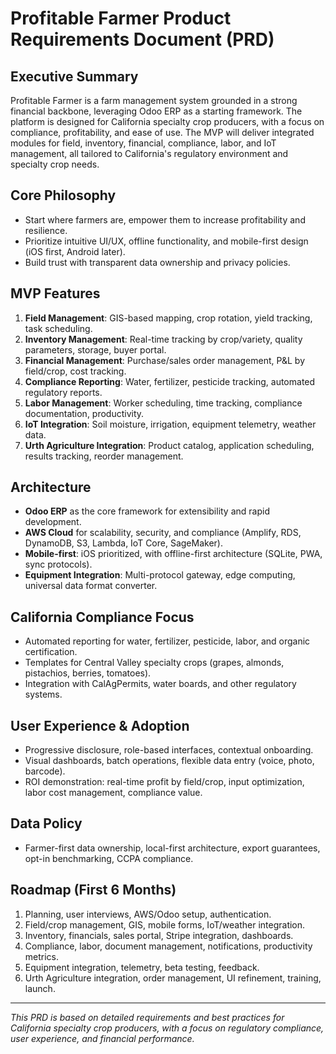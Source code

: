 # Profitable Farmer Product Requirements Document (PRD)

## Executive Summary
Profitable Farmer is a farm management system grounded in a strong financial backbone, leveraging Odoo ERP as a starting framework. The platform is designed for California specialty crop producers, with a focus on compliance, profitability, and ease of use. The MVP will deliver integrated modules for field, inventory, financial, compliance, labor, and IoT management, all tailored to California's regulatory environment and specialty crop needs.

## Core Philosophy
- Start where farmers are, empower them to increase profitability and resilience.
- Prioritize intuitive UI/UX, offline functionality, and mobile-first design (iOS first, Android later).
- Build trust with transparent data ownership and privacy policies.

## MVP Features
1. **Field Management**: GIS-based mapping, crop rotation, yield tracking, task scheduling.
2. **Inventory Management**: Real-time tracking by crop/variety, quality parameters, storage, buyer portal.
3. **Financial Management**: Purchase/sales order management, P&L by field/crop, cost tracking.
4. **Compliance Reporting**: Water, fertilizer, pesticide tracking, automated regulatory reports.
5. **Labor Management**: Worker scheduling, time tracking, compliance documentation, productivity.
6. **IoT Integration**: Soil moisture, irrigation, equipment telemetry, weather data.
7. **Urth Agriculture Integration**: Product catalog, application scheduling, results tracking, reorder management.

## Architecture
- **Odoo ERP** as the core framework for extensibility and rapid development.
- **AWS Cloud** for scalability, security, and compliance (Amplify, RDS, DynamoDB, S3, Lambda, IoT Core, SageMaker).
- **Mobile-first**: iOS prioritized, with offline-first architecture (SQLite, PWA, sync protocols).
- **Equipment Integration**: Multi-protocol gateway, edge computing, universal data format converter.

## California Compliance Focus
- Automated reporting for water, fertilizer, pesticide, labor, and organic certification.
- Templates for Central Valley specialty crops (grapes, almonds, pistachios, berries, tomatoes).
- Integration with CalAgPermits, water boards, and other regulatory systems.

## User Experience & Adoption
- Progressive disclosure, role-based interfaces, contextual onboarding.
- Visual dashboards, batch operations, flexible data entry (voice, photo, barcode).
- ROI demonstration: real-time profit by field/crop, input optimization, labor cost management, compliance value.

## Data Policy
- Farmer-first data ownership, local-first architecture, export guarantees, opt-in benchmarking, CCPA compliance.

## Roadmap (First 6 Months)
1. Planning, user interviews, AWS/Odoo setup, authentication.
2. Field/crop management, GIS, mobile forms, IoT/weather integration.
3. Inventory, financials, sales portal, Stripe integration, dashboards.
4. Compliance, labor, document management, notifications, productivity metrics.
5. Equipment integration, telemetry, beta testing, feedback.
6. Urth Agriculture integration, order management, UI refinement, training, launch.

---
*This PRD is based on detailed requirements and best practices for California specialty crop producers, with a focus on regulatory compliance, user experience, and financial performance.* 